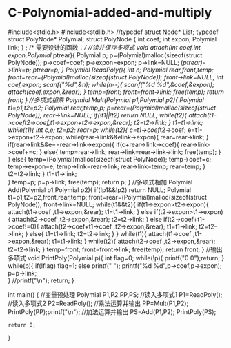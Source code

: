 # C-Polynomial-added-and-multiply
#include<stdio.h>
#include<stdlib.h>
//typedef struct Node* List;
typedef struct PolyNode* Polymial;
struct PolyNode {
	int coef;
	int expon;
	Polymial link;
} ;
/*   需要设计的函数：*/ 
//读并保存多项式 
void attach(int coef,int expon,Polymial* ptrear){
	Polymial p;
	p=(Polymial)malloc(sizeof(struct PolyNode));
	p->coef=coef;
	p->expon=expon;
	p->link=NULL;
	(*ptrear)->link=p;
	*ptrear=p;
}
Polymial ReadPoly(){
	int n;
	Polymial rear,front,temp;
	front=rear=(Polymial)malloc(sizeof(struct PolyNode));
	front->link=NULL;
	int coef,expon;
	scanf("%d",&n);
	while(n--){
		scanf("%d %d",&coef,&expon);
		attach(coef,expon,&rear);
	}
	temp=front;
	front=front->link;
	free(temp);
	return front;
}
//多项式相乘
Polymial Mult(Polymial p1,Polymial p2){
	Polymial t1=p1,t2=p2;
	Polymial rear,temp,p;
	p=rear=(Polymial)malloc(sizeof(struct PolyNode));
	rear->link=NULL;
	if(!t1||!t2) return NULL;
	while(t2){
		attach(t1->coef*t2->coef,t1->expon+t2->expon,&rear);
		t2=t2->link;
	}
	t1=t1->link;
	while(t1){
		int c,e;
		t2=p2;
		rear=p;
		while(t2){
			c=t1->coef*t2->coef;
			e=t1->expon+t2->expon;
			while(rear->link&&e<rear->link->expon){
				rear=rear->link;
			}
			if(rear->link&&e==rear->link->expon){
				if(c+rear->link->coef){
					rear->link->coef+=c;
				}
				else{
					temp=rear->link;
					rear->link=rear->link->link; 
					free(temp);
				}
			}
			else{
				temp=(Polymial)malloc(sizeof(struct PolyNode));
				temp->coef=c;
				temp->expon=e;
				temp->link=rear->link;
				rear->link=temp;
				rear=temp;
			}
			t2=t2->link;
		}
		t1=t1->link;	
	}
	temp=p;
	p=p->link;
	free(temp);
	return p;
}
//多项式相加 
Polymial Add(Polymial p1,Polymial p2){
	if(!p1&&!p2) return NULL;
	Polymial t1=p1,t2=p2,front,rear,temp;
	front=rear=(Polymial)malloc(sizeof(struct PolyNode));
	front->link=NULL;
	while(t1&&t2){
		if(t1->expon>t2->expon){
			attach(t1->coef ,t1->expon,&rear);
			t1=t1->link;
		}
		else if(t2->expon>t1->expon){
			attach(t2->coef ,t2->expon,&rear);
			t2=t2->link;
		}
		else if(t2->coef+t1->coef!=0){
			attach(t2->coef+t1->coef ,t2->expon,&rear);
			t1=t1->link;
			t2=t2->link;
		}
		else{
			t1=t1->link;
			t2=t2->link;
		}
	}
	while(t1){
			attach(t1->coef ,t1->expon,&rear);
			t1=t1->link;
		}
	while(t2){
			attach(t2->coef ,t2->expon,&rear);
			t2=t2->link;
		}
	temp=front;
	front=front->link;
	free(temp);
	return front;
}
//输出多项式 
void PrintPoly(Polymial p){
	int flag=0;
	while(!p){
		printf("0 0");return;
	}
	while(p){
			if(!flag)
			flag=1;
		else
			printf(" ");
		printf("%d %d",p->coef,p->expon);		
		p=p->link;	
	}
		//printf("\n");
		return;
	}

int  main() {
	//变量预处理
	Polymial P1,P2,PP,PS; 
	//读入多项式1
	P1=ReadPoly(); 
	//读入多项式2
	P2=ReadPoly();
	//乘法运算并输出
	PP=Mult(P1,P2);
	PrintPoly(PP);printf("\n");
	//加法运算并输出 
	PS=Add(P1,P2);
	PrintPoly(PS);
	 
	return 0;
}
